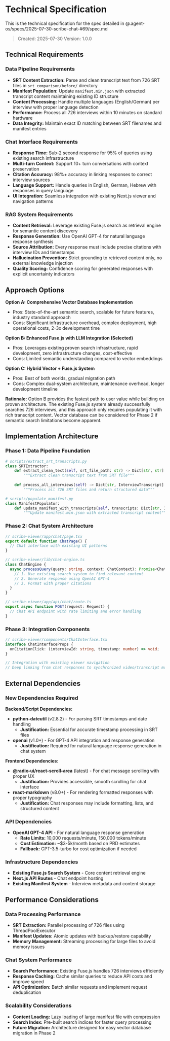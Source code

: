# Technical Specification

This is the technical specification for the spec detailed in @.agent-os/specs/2025-07-30-scribe-chat-#69/spec.md

> Created: 2025-07-30
> Version: 1.0.0

## Technical Requirements

### Data Pipeline Requirements
- **SRT Content Extraction:** Parse and clean transcript text from 726 SRT files in `srt_comparison/before/` directory
- **Manifest Population:** Update `manifest.min.json` with extracted transcript content maintaining existing ID structure
- **Content Processing:** Handle multiple languages (English/German) per interview with proper language detection
- **Performance:** Process all 726 interviews within 10 minutes on standard hardware
- **Data Integrity:** Maintain exact ID matching between SRT filenames and manifest entries

### Chat Interface Requirements
- **Response Time:** Sub-2 second response for 95% of queries using existing search infrastructure
- **Multi-turn Context:** Support 10+ turn conversations with context preservation
- **Citation Accuracy:** 98%+ accuracy in linking responses to correct interview sources
- **Language Support:** Handle queries in English, German, Hebrew with responses in query language
- **UI Integration:** Seamless integration with existing Next.js viewer and navigation patterns

### RAG System Requirements
- **Content Retrieval:** Leverage existing Fuse.js search as retrieval engine for semantic content discovery
- **Response Generation:** Use OpenAI GPT-4 for natural language response synthesis
- **Source Attribution:** Every response must include precise citations with interview IDs and timestamps
- **Hallucination Prevention:** Strict grounding to retrieved content only, no external knowledge injection
- **Quality Scoring:** Confidence scoring for generated responses with explicit uncertainty indicators

## Approach Options

**Option A: Comprehensive Vector Database Implementation**
- Pros: State-of-the-art semantic search, scalable for future features, industry standard approach
- Cons: Significant infrastructure overhead, complex deployment, high operational costs, 2-3x development time

**Option B: Enhanced Fuse.js with LLM Integration (Selected)**
- Pros: Leverages existing proven search infrastructure, rapid development, zero infrastructure changes, cost-effective
- Cons: Limited semantic understanding compared to vector embeddings

**Option C: Hybrid Vector + Fuse.js System**
- Pros: Best of both worlds, gradual migration path
- Cons: Complex dual-system architecture, maintenance overhead, longer development timeline

**Rationale:** Option B provides the fastest path to user value while building on proven architecture. The existing Fuse.js system already successfully searches 726 interviews, and this approach only requires populating it with rich transcript content. Vector database can be considered for Phase 2 if semantic search limitations become apparent.

## Implementation Architecture

### Phase 1: Data Pipeline Foundation
```python
# scripts/extract_srt_transcripts.py
class SRTExtractor:
    def extract_clean_text(self, srt_file_path: str) -> Dict[str, str]:
        """Extract clean transcript text from SRT file"""
        
    def process_all_interviews(self) -> Dict[str, InterviewTranscript]:
        """Process all 726 SRT files and return structured data"""

# scripts/populate_manifest.py  
class ManifestPopulator:
    def update_manifest_with_transcripts(self, transcripts: Dict[str, InterviewTranscript]):
        """Update manifest.min.json with extracted transcript content"""
```

### Phase 2: Chat System Architecture
```typescript
// scribe-viewer/app/chat/page.tsx
export default function ChatPage() {
  // Chat interface with existing UI patterns
}

// scribe-viewer/lib/chat-engine.ts
class ChatEngine {
  async processQuery(query: string, context: ChatContext): Promise<ChatResponse> {
    // 1. Use existing search system to find relevant content
    // 2. Generate response using OpenAI GPT-4
    // 3. Format with proper citations
  }
}

// scribe-viewer/app/api/chat/route.ts
export async function POST(request: Request) {
  // Chat API endpoint with rate limiting and error handling
}
```

### Phase 3: Integration Components
```typescript
// scribe-viewer/components/ChatInterface.tsx
interface ChatInterfaceProps {
  onCitationClick: (interviewId: string, timestamp: number) => void;
}

// Integration with existing viewer navigation
// Deep linking from chat responses to synchronized video/transcript moments
```

## External Dependencies

### New Dependencies Required

**Backend/Script Dependencies:**
- **python-dateutil** (v2.8.2) - For parsing SRT timestamps and date handling
  - **Justification:** Essential for accurate timestamp processing in SRT files
- **openai** (v1.0+) - For GPT-4 API integration and response generation
  - **Justification:** Required for natural language response generation in chat system

**Frontend Dependencies:**
- **@radix-ui/react-scroll-area** (latest) - For chat message scrolling with proper UX
  - **Justification:** Provides accessible, smooth scrolling for chat interface
- **react-markdown** (v8.0+) - For rendering formatted responses with proper typography
  - **Justification:** Chat responses may include formatting, lists, and structured content

### API Dependencies
- **OpenAI GPT-4 API** - For natural language response generation
  - **Rate Limits:** 10,000 requests/minute, 150,000 tokens/minute
  - **Cost Estimation:** ~$3-5k/month based on PRD estimates
  - **Fallback:** GPT-3.5-turbo for cost optimization if needed

### Infrastructure Dependencies
- **Existing Fuse.js Search System** - Core content retrieval engine
- **Next.js API Routes** - Chat endpoint hosting
- **Existing Manifest System** - Interview metadata and content storage

## Performance Considerations

### Data Processing Performance
- **SRT Extraction:** Parallel processing of 726 files using ThreadPoolExecutor
- **Manifest Updates:** Atomic updates with backup/restore capability
- **Memory Management:** Streaming processing for large files to avoid memory issues

### Chat System Performance
- **Search Performance:** Existing Fuse.js handles 726 interviews efficiently
- **Response Caching:** Cache similar queries to reduce API costs and improve speed
- **API Optimization:** Batch similar requests and implement request deduplication

### Scalability Considerations
- **Content Loading:** Lazy loading of large manifest file with compression
- **Search Index:** Pre-built search indices for faster query processing
- **Future Migration:** Architecture designed for easy vector database migration in Phase 2